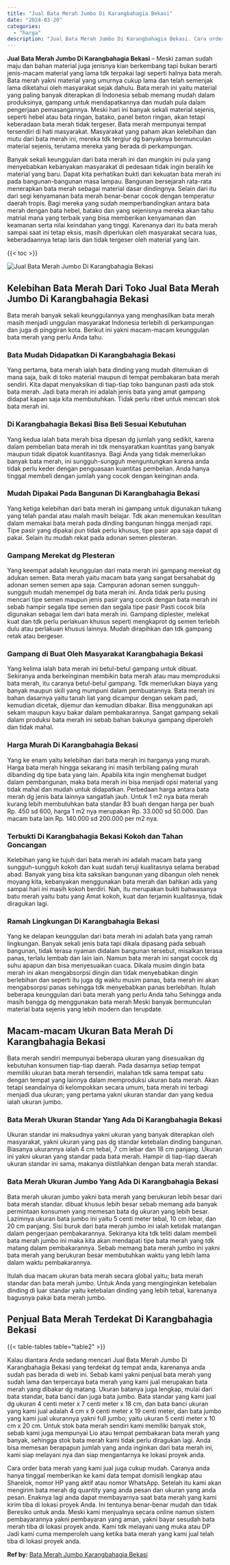 ```yaml
---
title: "Jual Bata Merah Jumbo Di Karangbahagia Bekasi"
date: "2024-03-20"
categories: 
  - "harga"
description: "Jual Bata Merah Jumbo Di Karangbahagia Bekasi. Cara order bata merah yang kami jual juga cukup mudah. Caranya anda hanya tinggal memberikan ke kami data temp..."
---
```


**Jual Bata Merah Jumbo Di Karangbahagia Bekasi** – Meski zaman sudah maju dan bahan material juga jenisnya kian berkembang tapi bukan berarti jenis-macam material yang lama tdk terpakai lagi seperti halnya bata merah. Bata merah yakni material yang umurnya cukup lama dan telah semenjak lama diketahui oleh masyarakat sejak dahulu. Bata merah ini yaitu material yang paling banyak diterapkan di Indonesia sebab memang mudah dalam produksinya, gampang untuk mendapatkannya dan mudah pula dalam pengerjaan pemasangannya. Meski hari ini banyak sekali material sejenis, seperti hebel atau bata ringan, batako, panel beton ringan, akan tetapi keberadaan bata merah tidak tergeser. Bata merah mempunyai tempat tersendiri di hati masyarakat. Masyarakat yang paham akan kelebihan dan mutu dari bata merah ini, mereka tdk tergiur dg banyaknya bermunculan material sejenis, terutama mereka yang berada di perkampungan.

Banyak sekali keunggulan dari bata merah ini dan mungkin ini pula yang menyebabkan kebanyakan masyarakat di pedesaan tidak ingin beralih ke material yang baru. Dapat kita perhatikan bukti dari kekuatan bata merah ini pada bangunan-bangunan masa lampau. Bangunan bersejarah rata-rata menerapkan bata merah sebagai material dasar dindingnya. Selain dari itu dari segi kenyamanan bata merah benar-benar cocok dengan temperatur daerah tropis. Bagi mereka yang sudah memperbandingkan antara bata merah dengan bata hebel, batako dan yang sejenisnya mereka akan tahu matrial mana yang terbaik yang bisa memberikan kenyamanan dan keamanan serta nilai keindahan yang tinggi. Karenanya dari itu bata merah sampai saat ini tetap eksis, masih diperlukan oleh masyarakat secara luas, keberadaannya tetap laris dan tidak tergeser oleh material yang lain.

{{< toc >}}

![Jual Bata Merah Jumbo Di Karangbahagia Bekasi](/images/jual-bata-merah-07.png)

## Kelebihan Bata Merah Dari Toko Jual Bata Merah Jumbo Di Karangbahagia Bekasi

Bata merah banyak sekali keunggulannya yang menghasilkan bata merah masih menjadi unggulan masyarakat Indonesia terlebih di perkampungan dan juga di pinggiran kota. Berikut ini yakni macam-macam keunggulan bata merah yang perlu Anda tahu.

### Bata Mudah Didapatkan Di Karangbahagia Bekasi

Yang pertama, bata merah ialah bata dinding yang mudah ditemukan di mana saja, baik di toko material maupun di tempat pembakaran bata merah sendiri. Kita dapat menyaksikan di tiap-tiap toko bangunan pasti ada stok bata merah. Jadi bata merah ini adalah jenis bata yang amat gampang didapat kapan saja kita membutuhkan. Tidak perlu ribet untuk mencari stok bata merah ini.

### Di Karangbahagia Bekasi Bisa Beli Sesuai Kebutuhan

Yang kedua ialah bata merah bisa dipesan dg jumlah yang sedikit, karena dalam pembelian bata merah ini tdk mensyaratkan kuantitas yang banyak maupun tidak dipatok kuantitasnya. Bagi Anda yang tidak memerlukan banyak bata merah, ini sungguh-sungguh menguntungkan karena anda tidak perlu keder dengan penguasaan kuantitas pembelian. Anda hanya tinggal membeli dengan jumlah yang cocok dengan keinginan anda.

### Mudah Dipakai Pada Bangunan Di Karangbahagia Bekasi

Yang ketiga kelebihan dari bata merah ini gampang untuk digunakan tukang yang telah pandai atau malah masih belajar. Tdk akan menemukan kesulitan dalam memakai bata merah pada dinding bangunan hingga menjadi rapi. Tipe pasir yang dipakai pun tidak perlu khusus, tipe pasir apa saja dapat di pakai. Selain itu mudah rekat pada adonan semen plesteran.

### Gampang Merekat dg Plesteran

Yang keempat adalah keunggulan dari mata merah ini gampang merekat dg adukan semen. Bata merah yaitu macam bata yang sangat bersahabat dg adonan semen semen apa saja. Campuran adonan semen sungguh-sungguh mudah menempel dg bata merah ini. Anda tidak perlu pusing mencari tipe semen maupun jenis pasir yang cocok dengan bata merah ini sebab hampir segala tipe semen dan segala tipe pasir Pasti cocok bila digunakan sebagai lem dari bata merah ini. Gampang diplester, melekat kuat dan tdk perlu perlakuan khusus seperti mengkaprot dg semen terlebih dulu atau perlakuan khusus lainnya. Mudah dirapihkan dan tdk gampang retak atau bergeser.

### Gampang di Buat Oleh Masyarakat Karangbahagia Bekasi

Yang kelima ialah bata merah ini betul-betul gampang untuk dibuat. Sekiranya anda berkeinginan membikin bata merah atau mau memproduksi bata merah, itu caranya betul-betul gampang. Tdk memerlukan biaya yang banyak maupun skill yang mumpuni dalam pembuatannya. Bata merah ini bahan dasarnya yaitu tanah liat yang dicampur dengan sekam padi, kemudian dicetak, dijemur dan kemudian dibakar. Bisa menggunakan api sekam maupun kayu bakar dalam pembakarannya. Sangat gampang sekali dalam produksi bata merah ini sebab bahan bakunya gampang diperoleh dan tidak mahal.

### Harga Murah Di Karangbahagia Bekasi

Yang ke enam yaitu kelebihan dari bata merah ini harganya yang murah. Harga bata merah hingga sekarang ini masih terbilang paling murah dibanding dg tipe bata yang lain. Apabila kita ingin menghemat budget dalam pembangunan, maka bata merah ini bisa menjadi opsi material yang tidak mahal dan mudah untuk didapatkan. Perbedaan harga antara bata merah dg jenis bata lainnya sangatlah jauh. Untuk 1 m2 nya bata merah kurang lebih membutuhkan bata standar 83 buah dengan harga per buah Rp. 450 sd 600, harga 1 m2 nya merupakan Rp. 33.000 sd 50.000. Dan macam bata lain Rp. 140.000 sd 200.000 per m2 nya.

### Terbukti Di Karangbahagia Bekasi Kokoh dan Tahan Goncangan

Kelebihan yang ke tujuh dari bata merah ini adalah macam bata yang sungguh-sungguh kokoh dan kuat sudah teruji kualitasnya selama berabad abad. Banyak yang bisa kita saksikan bangunan yang dibangun oleh nenek moyang kita, kebanyakan menggunakan bata merah dan bahkan ada yang sampai hari ini masih kokoh berdiri. Nah, itu merupakan bukti bahwasanya batu merah yaitu batu yang Amat kokoh, kuat dan terjamin kualitasnya, tidak diragukan lagi.

### Ramah Lingkungan Di Karangbahagia Bekasi

Yang ke delapan keunggulan dari bata merah ini adalah bata yang ramah lingkungan. Banyak sekali jenis bata tapi dikala dipasang pada sebuah bangunan, tidak terasa nyaman didalam bangunan tersebut, misalkan terasa panas, terlalu lembab dan lain lain. Namun bata merah ini sangat cocok dg suhu apapun dan bisa menyesuaikan cuaca. Dikala musim dingin bata merah ini akan mengabsorpsi dingin dan tidak menyebabkan dingin berlebihan dan seperti itu juga dg waktu musim panas, bata merah ini akan mengabsorpsi panas sehingga tdk menyebabkan panas berlebihan. Itulah beberapa keunggulan dari bata merah yang perlu Anda tahu Sehingga anda masih bangga dg menggunakan bata merah Meski banyak bermunculan material bata sejenis yang lebih modern dan terupdate.

## Macam-macam Ukuran Bata Merah Di Karangbahagia Bekasi

Bata merah sendiri mempunyai beberapa ukuran yang disesuaikan dg kebutuhan konsumen tiap-tiap daerah. Pada dasarnya setiap tempat memiliki ukuran bata merah tersendiri, malahan tdk sama tempat satu dengan tempat yang lainnya dalam memproduksi ukuran bata merah. Akan tetapi seandainya di kelompokkan secara umum, bata merah ini terbagi menjadi dua ukuran; yang pertama yakni ukuran standar dan yang kedua ialah ukuran jumbo.

### Bata Merah Ukuran Standar Yang Ada Di Karangbahagia Bekasi

Ukuran standar ini maksudnya yakni ukuran yang banyak diterapkan oleh masyarakat, yakni ukuran yang pas dg standar ketebalan dinding bangunan. Biasanya ukurannya ialah 4 cm tebal, 7 cm lebar dan 18 cm panjang. Ukuran ini yakni ukuran yang standar pada bata merah. Hampir di tiap-tiap daerah ukuran standar ini sama, makanya diistilahkan dengan bata merah standar.

### Bata Merah Ukuran Jumbo Yang Ada Di Karangbahagia Bekasi

Bata merah ukuran jumbo yakni bata merah yang berukuran lebih besar dari bata merah standar. dibuat khusus lebih besar sebab memang ada banyak permintaan konsumen yang memesan bata dg ukuran yang lebih besar. Lazimnya ukuran bata jumbo ini yaitu 5 centi meter tebal, 10 cm lebar, dan 20 cm panjang. Sisi buruk dari bata merah jumbo ini ialah ketidak matangan dalam pengerjaan pembakarannya. Sekiranya kita tdk teliti dalam membeli bata merah jumbo ini maka kita akan mendapati tipe bata merah yang tdk matang dalam pembakarannya. Sebab memang bata merah jumbo ini yakni bata merah yang berukuran besar membutuhkan waktu yang lebih lama dalam waktu pembakarannya.

Itulah dua macam ukuran bata merah secara global yaitu; bata merah standar dan bata merah jumbo. Untuk Anda yang menginginkan ketebalan dinding di luar standar yaitu ketebalan dinding yang lebih tebal, karenanya bagusnya pakai bata merah jumbo.

## Penjual Bata Merah Terdekat Di Karangbahagia Bekasi

{{< table-tables table="table2" >}}

Kalau diantara Anda sedang mencari Jual Bata Merah Jumbo Di Karangbahagia Bekasi yang terdekat dg tempat anda, karenanya anda sudah pas berada di web ini. Sebab kami yakni penjual bata merah yang sudah lama dan terpercaya bata merah yang kami jual merupakan bata merah yang dibakar dg matang. Ukuran batanya juga lengkap, mulai dari bata standar, bata banci dan juga bata jumbo. Bata standar yang kami jual dg ukuran 4 centi meter x 7 centi meter x 18 cm, dan bata banci ukuran yang kami jual adalah 4 cm x 9 centi meter x 19 centi meter, dan bata jumbo yang kami jual ukurannya yakni full jumbo; yaitu ukuran 5 centi meter x 10 cm x 20 cm. Untuk stok bata merah sendiri kami memiliki banyak stok, sebab kami juga mempunyai Lio atau tempat pembakaran bata merah yang banyak, sehingga stok bata merah kami tidak perlu diragukan lagi. Anda bisa memesan berapapun jumlah yang anda inginkan dari bata merah ini, kami siap melayani nya dan siap mengantarnya ke lokasi proyek anda.

Cara order bata merah yang kami jual juga cukup mudah. Caranya anda hanya tinggal memberikan ke kami data tempat domisili lengkap atau Sharelok, nomor HP yang aktif atau nomor WhatsApp. Setelah itu kami akan mengirim bata merah dg quantity yang anda pesan dan ukuran yang anda pesan. Enaknya lagi anda dapat membayarnya saat bata merah yang kami kirim tiba di lokasi proyek Anda. Ini tentunya benar-benar mudah dan tidak Beresiko untuk anda. Meski kami menjualnya secara online namun sistem pembayarannya yakni pembayaran yang aman, yakni bayar sesudah bata merah tiba di lokasi proyek anda. Kami tdk melayani uang muka atau DP Jadi kami cuma memperoleh uang ketika bata merah yang kami jual telah tiba di lokasi proyek anda.

**Ref by:** [Bata Merah Jumbo Karangbahagia Bekasi](https://id.wikipedia.org/wiki/Bata)
